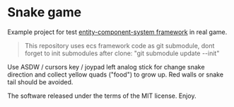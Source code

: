 # Snake game
Example project for test [entity-component-system framework](https://github.com/Leopotam/ecs) in real game.

> This repository uses ecs framework code as git submodule, dont forget to init submodules after clone: "git submodule update --init"

Use ASDW / cursors key / joypad left analog stick for change snake direction and collect yellow quads ("food") to grow up. Red walls or snake tail should be avoided.

The software released under the terms of the MIT license. Enjoy.
